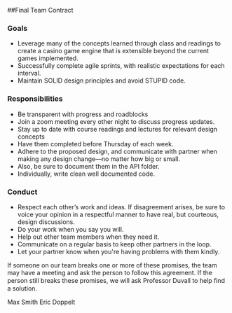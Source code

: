 ##Final Team Contract
### Goals
- Leverage many of the concepts learned through class and readings to create a casino game engine that is extensible beyond the current games implemented.
- Successfully complete agile sprints, with realistic expectations for each interval.
- Maintain SOLID design principles and avoid STUPID code.
### Responsibilities
- Be transparent with progress and roadblocks
- Join a zoom meeting every other night to discuss progress updates.
- Stay up to date with course readings and lectures for relevant design concepts
- Have them completed before Thursday of each week.
- Adhere to the proposed design, and communicate with partner when making any design change—no matter how big or small.
- Also, be sure to document them in the API folder.
- Individually, write clean well documented code.
### Conduct
- Respect each other’s work and ideas. If disagreement arises, be sure to voice your opinion in a respectful manner to have real, but courteous, design discussions.
- Do your work when you say you will.
- Help out other team members when they need it.
- Communicate on a regular basis to keep other partners in the loop.
- Let your partner know when you're having problems with them kindly.

If someone on our team breaks one or more of these promises, the team may have a meeting and ask the person to follow this agreement. If the person still breaks these promises, we will ask Professor Duvall to help ﬁnd a solution.

Max Smith
Eric Doppelt
